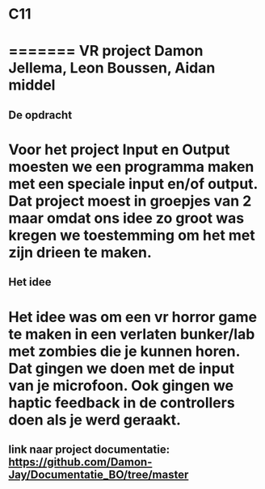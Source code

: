 # C11
=======
VR project
Damon Jellema, Leon Boussen, Aidan middel
=======
## De opdracht
Voor het project Input en Output moesten we een programma maken met een speciale input en/of output.
Dat project moest in groepjes van 2 maar omdat ons idee zo groot was kregen we toestemming om het
met zijn drieen te maken.
=======
## Het idee
Het idee was om een vr horror game te maken in een verlaten bunker/lab met zombies 
die je kunnen horen. Dat gingen we doen met de input van je microfoon. Ook gingen we haptic feedback
 in de controllers doen als je werd geraakt.
=======
## link naar project documentatie: https://github.com/Damon-Jay/Documentatie_BO/tree/master


